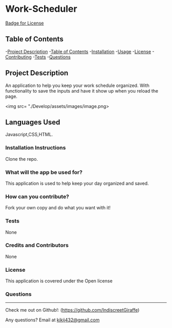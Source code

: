 # Work-Scheduler
[Badge for License](https://img.shields.io/badge/license-Open-informational)
  
  ## Table of Contents
  -[Project Description](#projectDescription)
  -[Table of Contents](#tableofContents)
  -[Installation](#installation)
  -[Usage](#usage)
  -[License](#license)
  -[Contributing](#contributing)
  -[Tests](#tests)
  -[Questions](#questions)


  ## Project Description 
  An application to help you keep your work schedule organized. With functionality to save the inputs and have it show up when you reload the page.

  
  <img src= "./Develop/assets/images/image.png>

  
 
  ## Languages Used 
  Javascript,CSS,HTML.

  ### Installation Instructions
  Clone the repo.

  ### What will the app be used for? 
  This application is used to help keep your day organized and saved.

  ### How can you contribute?
  Fork your own copy and do what you want with it!

  ### Tests 
  None

  ### Credits and Contributors 
  None

  ### License
  This application is covered under the Open license
  

  ### Questions
  -------------------------------------------------------------------------------------------------------
  
  Check me out on Github!: (https://github.com/IndiscreetGiraffe) 
  
  Any questions? Email at kikij432@gmail.com
